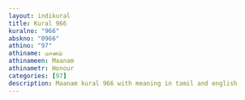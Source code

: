 ```yaml
---
layout: indikural
title: Kural 966
kuralno: "966"
abskno: "0966"
athino: "97"
athiname: மானம்
athinameen: Maanam
athinametr: Honour
categories: [97]
description: Maanam kural 966 with meaning in tamil and english 
---
```


